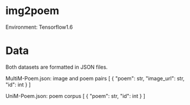 # img2poem

Environment: Tensorflow1.6

# Data

Both datasets are formatted in JSON files.

MultiM-Poem.json: image and poem pairs
[
	{
		"poem": str,
		"image_url": str,
		"id": int
	}
]

UniM-Poem.json: poem corpus
[
	{
		"poem": str,
		"id": int
	}
]